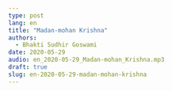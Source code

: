 ```yaml
---
type: post
lang: en
title: "Madan-mohan Krishna"
authors:
  - Bhakti Sudhir Goswami
date: 2020-05-29
audio: en_2020-05-29_Madan-mohan_Krishna.mp3
draft: true
slug: en-2020-05-29-madan-mohan-krishna
---
```



